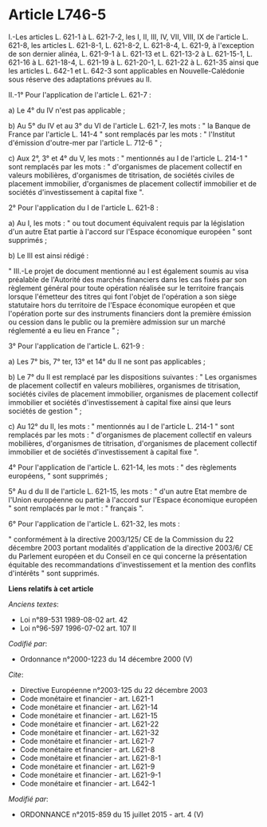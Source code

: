 # Article L746-5

I.-Les articles L. 621-1 à L. 621-7-2, les I, II, III, IV, VII, VIII, IX de l'article L. 621-8, les articles L. 621-8-1, L.
621-8-2, L. 621-8-4, L. 621-9, à l'exception de son dernier alinéa, L. 621-9-1 à L. 621-13 et L. 621-13-2 à L. 621-15-1, L.
621-16 à L. 621-18-4, L. 621-19 à L. 621-20-1, L. 621-22 à L. 621-35 ainsi que les articles L. 642-1 et L. 642-3 sont
applicables en Nouvelle-Calédonie sous réserve des adaptations prévues au II. 

II.-1° Pour l'application de l'article L. 621-7 : 

a) Le 4° du IV n'est pas applicable ; 

b) Au 5° du IV et au 3° du VI de l'article L. 621-7, les mots : " la Banque de France par l'article L. 141-4 " sont remplacés
par les mots : " l'Institut d'émission d'outre-mer par l'article L. 712-6 " ; 

c) Aux 2°, 3° et 4° du V, les mots : " mentionnés au I de l'article L. 214-1 " sont remplacés par les mots : " d'organismes
de placement collectif en valeurs mobilières, d'organismes de titrisation, de sociétés civiles de placement immobilier,
d'organismes de placement collectif immobilier et de sociétés d'investissement à capital fixe ". 

2° Pour l'application du I de l'article L. 621-8 : 

a) Au I, les mots : " ou tout document équivalent requis par la législation d'un autre Etat partie à l'accord sur l'Espace
économique européen " sont supprimés ; 

b) Le III est ainsi rédigé : 

" III.-Le projet de document mentionné au I est également soumis au visa préalable de l'Autorité des marchés financiers dans
les cas fixés par son règlement général pour toute opération réalisée sur le territoire français lorsque l'émetteur des
titres qui font l'objet de l'opération a son siège statutaire hors du territoire de l'Espace économique européen et que
l'opération porte sur des instruments financiers dont la première émission ou cession dans le public ou la première admission
sur un marché réglementé a eu lieu en France " ; 

3° Pour l'application de l'article L. 621-9 : 

a) Les 7° bis, 7° ter, 13° et 14° du II ne sont pas applicables ; 

b) Le 7° du II est remplacé par les dispositions suivantes : " Les organismes de placement collectif en valeurs mobilières,
organismes de titrisation, sociétés civiles de placement immobilier, organismes de placement collectif immobilier et sociétés
d'investissement à capital fixe ainsi que leurs sociétés de gestion " ; 

c) Au 12° du II, les mots : " mentionnés au I de l'article L. 214-1 " sont remplacés par les mots : " d'organismes de
placement collectif en valeurs mobilières, d'organismes de titrisation, d'organismes de placement collectif immobilier et de
sociétés d'investissement à capital fixe ". 

4° Pour l'application de l'article L. 621-14, les mots : " des règlements européens, " sont supprimés ; 

5° Au d du II de l'article L. 621-15, les mots : " d'un autre Etat membre de l'Union européenne ou partie à l'accord sur
l'Espace économique européen " sont remplacés par le mot : " français ". 

6° Pour l'application de l'article L. 621-32, les mots : 

" conformément à la directive 2003/125/ CE de la Commission du 22 décembre 2003 portant modalités d'application de la
directive 2003/6/ CE du Parlement européen et du Conseil en ce qui concerne la présentation équitable des recommandations
d'investissement et la mention des conflits d'intérêts " sont supprimés.

**Liens relatifs à cet article**

_Anciens textes_:

  - Loi n°89-531 1989-08-02 art. 42
  - Loi n°96-597 1996-07-02 art. 107 II

_Codifié par_:

  - Ordonnance n°2000-1223 du 14 décembre 2000 (V)

_Cite_:

  - Directive Européenne n°2003-125 du 22 décembre 2003
  - Code monétaire et financier - art. L621-1
  - Code monétaire et financier - art. L621-14
  - Code monétaire et financier - art. L621-15
  - Code monétaire et financier - art. L621-22
  - Code monétaire et financier - art. L621-32
  - Code monétaire et financier - art. L621-7
  - Code monétaire et financier - art. L621-8
  - Code monétaire et financier - art. L621-8-1
  - Code monétaire et financier - art. L621-9
  - Code monétaire et financier - art. L621-9-1
  - Code monétaire et financier - art. L642-1

_Modifié par_:

  - ORDONNANCE n°2015-859 du 15 juillet 2015 - art. 4 (V)
